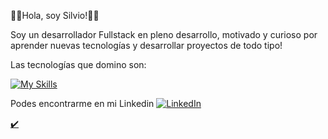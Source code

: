:100::raised_hands:Hola, soy Silvio!:100::raised_hands:

Soy un desarrollador Fullstack en pleno desarrollo, motivado y curioso por aprender nuevas tecnologías y desarrollar proyectos de todo tipo! 

Las tecnologías que domino son:

[![My Skills](https://skillicons.dev/icons?i=js,html,css,bootstrap,mysql,php,laravel,jquery)](https://skillicons.dev)

Podes encontrarme en mi Linkedin 
</a> <a href="[https://www.linkedin.com/in/thomas-guibert](https://www.linkedin.com/in/silvio-arcich-5629841ba)" target="_blank"><img alt="LinkedIn" src="https://img.shields.io/badge/linkedin-%230077B5.svg?&style=for-the-badge&logo=linkedin&logoColor=white" />

:heavy_check_mark:
